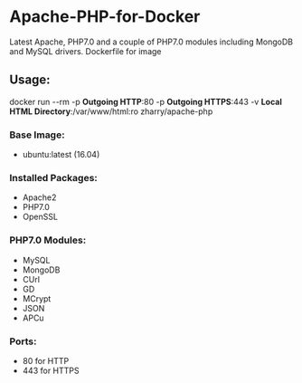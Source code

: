 # Apache-PHP-for-Docker
Latest Apache, PHP7.0 and a couple of PHP7.0 modules including MongoDB and MySQL drivers. Dockerfile for image

## Usage:
docker run --rm -p __Outgoing HTTP__:80 -p __Outgoing HTTPS__:443 -v __Local HTML Directory__:/var/www/html:ro zharry/apache-php

### Base Image:
- ubuntu:latest (16.04)

### Installed Packages:
- Apache2
- PHP7.0
- OpenSSL

### PHP7.0 Modules:
- MySQL
- MongoDB
- CUrl
- GD
- MCrypt
- JSON
- APCu

### Ports:
- 80 for HTTP
- 443 for HTTPS
